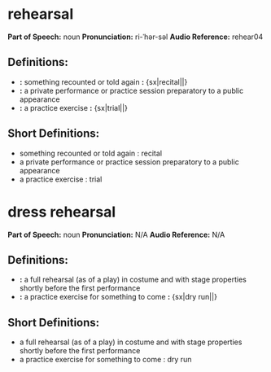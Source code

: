# rehearsal

**Part of Speech:** noun
**Pronunciation:** ri-ˈhər-səl
**Audio Reference:** rehear04

## Definitions:
- **:** something recounted or told again **:** {sx|recital||}
- **:** a private performance or practice session preparatory to a public appearance
- **:** a practice exercise **:** {sx|trial||}

## Short Definitions:
- something recounted or told again : recital
- a private performance or practice session preparatory to a public appearance
- a practice exercise : trial
# dress rehearsal

**Part of Speech:** noun
**Pronunciation:** N/A
**Audio Reference:** N/A

## Definitions:
- **:** a full rehearsal (as of a play) in costume and with stage properties shortly before the first performance
- **:** a practice exercise for something to come **:** {sx|dry run||}

## Short Definitions:
- a full rehearsal (as of a play) in costume and with stage properties shortly before the first performance
- a practice exercise for something to come : dry run
